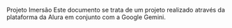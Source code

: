Projeto Imersão
Este documento se trata de um projeto realizado através da plataforma da Alura em conjunto com a Google Gemini.
